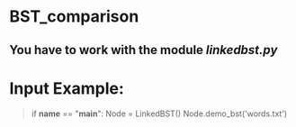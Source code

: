 # BST_comparison
## You have to work with the module *linkedbst.py*
# Input Example:
> if __name__ == "__main__":
>    Node = LinkedBST()
>    Node.demo_bst('words.txt')
